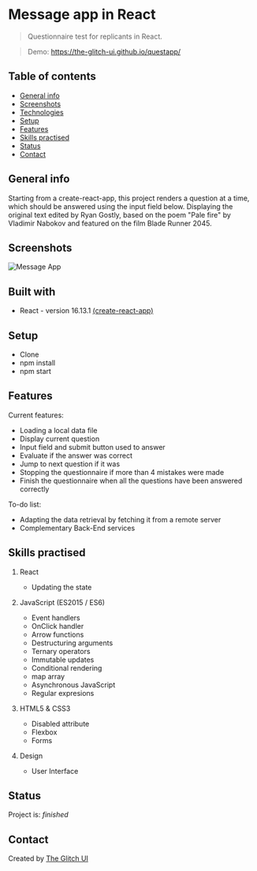 # Message app in React

> Questionnaire test for replicants in React.

> Demo: https://the-glitch-ui.github.io/questapp/

## Table of contents

- [General info](#general-info)
- [Screenshots](#screenshots)
- [Technologies](#technologies)
- [Setup](#setup)
- [Features](#features)
- [Skills practised](#skills)
- [Status](#status)
- [Contact](#contact)

## General info

Starting from a create-react-app, this project renders a question at a time, which should be answered using the input field below.
Displaying the original text edited by Ryan Gostly, based on the poem "Pale fire" by Vladimir Nabokov and featured on the film Blade Runner 2045.

## Screenshots

![Message App](./img_messageapp.jpg)

## Built with

- React - version 16.13.1 [(create-react-app)](https://github.com/facebook/create-react-app)

## Setup

- Clone
- npm install
- npm start

## Features

Current features:

- Loading a local data file
- Display current question
- Input field and submit button used to answer
- Evaluate if the answer was correct
- Jump to next question if it was
- Stopping the questionnaire if more than 4 mistakes were made
- Finish the questionnaire when all the questions have been answered correctly

To-do list:

- Adapting the data retrieval by fetching it from a remote server
- Complementary Back-End services

## Skills practised

1. React

   - Updating the state

2. JavaScript (ES2015 / ES6)

   - Event handlers
   - OnClick handler
   - Arrow functions
   - Destructuring arguments
   - Ternary operators
   - Immutable updates
   - Conditional rendering
   - map array
   - Asynchronous JavaScript
   - Regular expresions

3. HTML5 & CSS3

   - Disabled attribute
   - Flexbox
   - Forms

4. Design
   - User Interface

## Status

Project is: _finished_

## Contact

Created by [The Glitch UI](https://github.com/the-glitch-ui)
